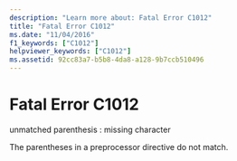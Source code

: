 ```yaml
---
description: "Learn more about: Fatal Error C1012"
title: "Fatal Error C1012"
ms.date: "11/04/2016"
f1_keywords: ["C1012"]
helpviewer_keywords: ["C1012"]
ms.assetid: 92cc83a7-b5b8-4da8-a128-9b7ccb510496
---
```

# Fatal Error C1012

unmatched parenthesis : missing character

The parentheses in a preprocessor directive do not match.
